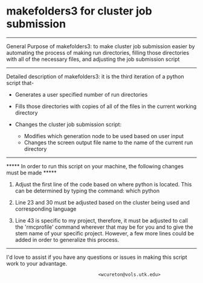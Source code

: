 # makefolders3 for cluster job submission
_____________________________________________________________________________________________________
General Purpose of makefolders3:  to make cluster job submission easier by automating the process of
                                  making run directories, filling those directories with all of the 
                                  necessary files, and adjusting the job submission script
_____________________________________________________________________________________________________ 
Detailed description of makefolders3: it is the third iteration of a python script that-
  * Generates a user specified number of run directories

  * Fills those directories with copies of all of the files in the current working directory
  
  * Changes the cluster job submission script:
    * Modifies which generation node to be used based on user input
    * Changes the screen output file name to the name of the current run directory
_____________________________________________________________________________________________________  
***** In order to run this script on your machine, the following changes must be made *****

1) Adjust the first line of the code based on where python is located. This can be determined by 
   typing the command: which python
   
2) Line 23 and 30 must be adjusted based on the cluster being used and corresponding language

3) Line 43 is specific to my project, therefore, it must be adjusted to call the 'rmcprofile' command
   wherever that may be for you and to give the stem name of your specific project. However, a few
   more lines could be added in order to generalize this process.
   
_____________________________________________________________________________________________________

I'd love to assist if you have any questions or issues in making this script work to your advantage.

                                      <wcureton@vols.utk.edu>
